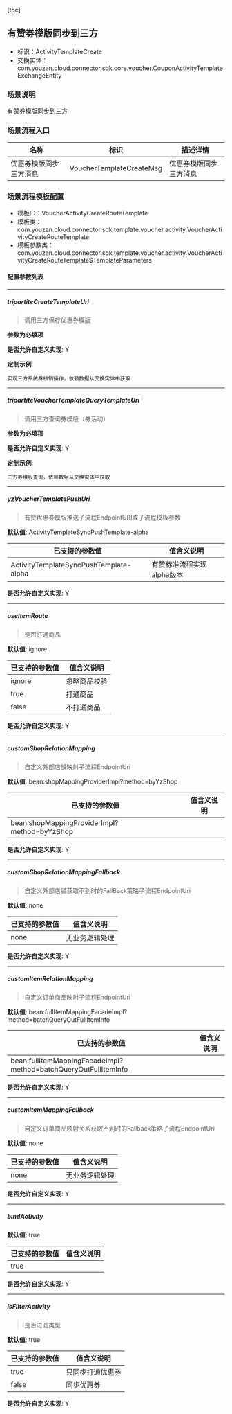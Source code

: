 [toc]

## 有赞券模版同步到三方
- 标识：ActivityTemplateCreate
- 交换实体：com.youzan.cloud.connector.sdk.core.voucher.CouponActivityTemplateExchangeEntity
### 场景说明
有赞券模版同步到三方
### 场景流程入口

名称 | 标识 | 描述详情
---|---|---
优惠券模版同步三方消息 | VoucherTemplateCreateMsg | 优惠券模版同步三方消息

### 场景流程模板配置
- 模板ID：VoucherActivityCreateRouteTemplate
- 模板类：com.youzan.cloud.connector.sdk.template.voucher.activity.VoucherActivityCreateRouteTemplate
- 模板参数类：com.youzan.cloud.connector.sdk.template.voucher.activity.VoucherActivityCreateRouteTemplate$TemplateParameters

#### 配置参数列表

---
##### tripartiteCreateTemplateUri
> 调用三方保存优惠券模版

**参数为必填项**


**是否允许自定义实现**: Y


**定制示例**:
```
实现三方系统券核销操作，依赖数据从交换实体中获取
```
---
##### tripartiteVoucherTemplateQueryTemplateUri
> 调用三方查询券模版（券活动）

**参数为必填项**


**是否允许自定义实现**: Y


**定制示例**:
```
三方券模版查询，依赖数据从交换实体中获取
```
---
##### yzVoucherTemplatePushUri
> 有赞优惠券模版推送子流程EndpointURI或子流程模板参数

**默认值**: ActivityTemplateSyncPushTemplate-alpha

已支持的参数值 | 值含义说明
---|---
ActivityTemplateSyncPushTemplate-alpha | 有赞标准流程实现alpha版本

**是否允许自定义实现**: Y

---
##### useItemRoute
> 是否打通商品

**默认值**: ignore

已支持的参数值 | 值含义说明
---|---
ignore | 忽略商品校验
true | 打通商品
false | 不打通商品

**是否允许自定义实现**: Y

---
##### customShopRelationMapping
> 自定义外部店铺映射子流程EndpointUri

**默认值**: bean:shopMappingProviderImpl?method=byYzShop

已支持的参数值 | 值含义说明
---|---
bean:shopMappingProviderImpl?method=byYzShop | 

**是否允许自定义实现**: Y

---
##### customShopRelationMappingFallback
> 自定义外部店铺获取不到时的FallBack策略子流程EndpointUri

**默认值**: none

已支持的参数值 | 值含义说明
---|---
none | 无业务逻辑处理

**是否允许自定义实现**: Y

---
##### customItemRelationMapping
> 自定义订单商品映射子流程EndpointUri

**默认值**: bean:fullItemMappingFacadeImpl?method=batchQueryOutFullItemInfo

已支持的参数值 | 值含义说明
---|---
bean:fullItemMappingFacadeImpl?method=batchQueryOutFullItemInfo | 

**是否允许自定义实现**: Y

---
##### customItemMappingFallback
> 自定义订单商品映射关系获取不到时的Fallback策略子流程EndpointUri

**默认值**: none

已支持的参数值 | 值含义说明
---|---
none | 无业务逻辑处理

**是否允许自定义实现**: Y

---
##### bindActivity
> 

**默认值**: true

已支持的参数值 | 值含义说明
---|---
true | 

**是否允许自定义实现**: Y

---
##### isFilterActivity
> 是否过滤类型

**默认值**: true

已支持的参数值 | 值含义说明
---|---
true | 只同步打通优惠券
false | 同步优惠券

**是否允许自定义实现**: Y


